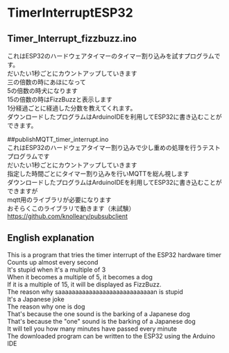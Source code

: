 # TimerInterruptESP32<br>

## Timer_Interrupt_fizzbuzz.ino
これはESP32のハードウェアタイマーのタイマー割り込みを試すプログラムです。<br>
だいたい1秒ごとにカウントアップしていきます<br>
三の倍数の時にあほになって<br>
5の倍数の時犬になります<br>
15の倍数の時はFizzBuzzと表示します<br>
1分経過ごとに経過した分数を教えてくれます。<br>
ダウンロードしたプログラムはArduinoIDEを利用してESP32に書き込むことができます。

##publishMQTT_timer_interrupt.ino<br>
これはESP32のハードウェアタイマー割り込みで少し重めの処理を行うテストプログラムです<br>
だいたい1秒ごとにカウントアップしていきます<br>
指定した時間ごとにタイマー割り込みを行いMQTTを総ん視します<br>
ダウンロードしたプログラムはArduinoIDEを利用してESP32に書き込むことができますが<br>
mqtt用のライブラリが必要になります<br>
おそらくこのライブラリで動きます（未試験）
https://github.com/knolleary/pubsubclient<br>


## English explanation<br>
This is a program that tries the timer interrupt of the ESP32 hardware timer<br>
Counts up almost every second<br>
It's stupid when it's a multiple of 3<br>
When it becomes a multiple of 5, it becomes a dog<br>
If it is a multiple of 15, it will be displayed as FizzBuzz.<br>
The reason why saaaaaaaaaaaaaaaaaaaaaaaaaaaan is stupid<br>
It's a Japanese joke<br>
The reason why one is dog<br>
That's because the one sound is the barking of a Japanese dog<br>
That's because the "one" sound is the barking of a Japanese dog<br>
It will tell you how many minutes have passed every minute<br>
The downloaded program can be written to the ESP32 using the Arduino IDE

